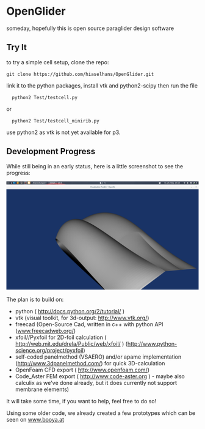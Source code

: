 OpenGlider
==========

someday, hopefully this is open source paraglider design software


Try It
------

to try a simple cell setup, clone the repo:
  ```
  git clone https://github.com/hiaselhans/OpenGlider.git
  ```
link it to the python packages, install vtk and python2-scipy
then run the file

```
  python2 Test/testcell.py
```
or
```
  python2 Test/testcell_minirib.py
```
use python2 as vtk is not yet available for p3.


Development Progress
--------------------

While still being in an early status, here is a little screenshot to see the progress:

![screenshot testcell with miniribs](doc/screen.png)


The plan is to build on:

* python ( http://docs.python.org/2/tutorial/ )
* vtk (visual toolkit, for 3d-output: http://www.vtk.org/)
* freecad (Open-Source Cad, written in c++ with python API (www.freecadweb.org/)
* xfoil//Pyxfoil for 2D-foil calculation ( http://web.mit.edu/drela/Public/web/xfoil/ ) (http://www.python-science.org/project/pyxfoil)
* self-coded panelmethod (VSAERO) and/or apame implementation (http://www.3dpanelmethod.com/) for quick 3D-calculation
* OpenFoam CFD export ( http://www.openfoam.com/)
* Code_Aster FEM export ( http://www.code-aster.org ) - maybe also calculix as we've done already, but it does currently not support membrane elements)

It will take some time, if you want to help, feel free to do so!

Using some older code, we already created a few prototypes which can be seen on www.booya.at
